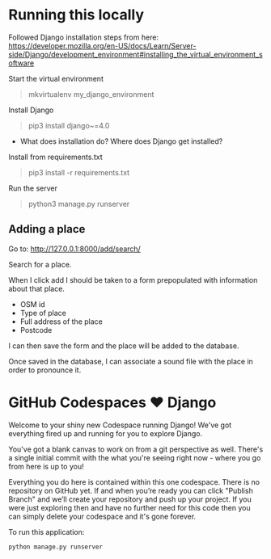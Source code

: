 # Running this locally

Followed Django installation steps from here: https://developer.mozilla.org/en-US/docs/Learn/Server-side/Django/development_environment#installing_the_virtual_environment_software

Start the virtual environment

> mkvirtualenv my_django_environment

Install Django

> pip3 install django~=4.0

* What does installation do? Where does Django get installed?

Install from requirements.txt

> pip3 install -r requirements.txt

Run the server

> python3 manage.py runserver

## Adding a place

Go to: http://127.0.0.1:8000/add/search/

Search for a place.

When I click add I should be taken to a form prepopulated with information about that place.
- OSM id
- Type of place
- Full address of the place
- Postcode

I can then save the form and the place will be added to the database.

Once saved in the database, I can associate a sound file with the place in order to pronounce it.

# GitHub Codespaces ♥️ Django

Welcome to your shiny new Codespace running Django! We've got everything fired up and running for you to explore Django.

You've got a blank canvas to work on from a git perspective as well. There's a single initial commit with the what you're seeing right now - where you go from here is up to you!

Everything you do here is contained within this one codespace. There is no repository on GitHub yet. If and when you’re ready you can click "Publish Branch" and we’ll create your repository and push up your project. If you were just exploring then and have no further need for this code then you can simply delete your codespace and it's gone forever.

To run this application:

```python
python manage.py runserver
```
